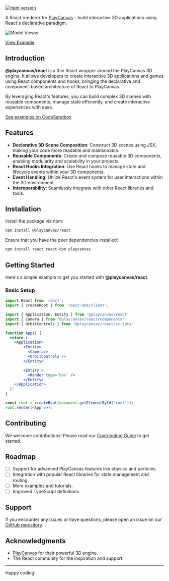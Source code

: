 [![npm version](https://img.shields.io/npm/v/@playcanvas/react.svg)](https://www.npmjs.com/package/@playcanvas/react)

A React renderer for [PlayCanvas](https://github.com/playcanvas/engine) – build interactive 3D applications using React's declarative paradigm.

![Model Viewer](https://github.com/user-attachments/assets/1e85caa8-b61a-4c97-99e5-cb117fc6b338)

[View Example](https://codesandbox.io/p/sandbox/upbeat-wave-d4s6ty?file=%2Fsrc%2FApp.jsx)

## Introduction

**@playcanvas/react** is a thin React wrapper around the PlayCanvas 3D engine. It allows developers to create interactive 3D applications and games using React components and hooks, bringing the declarative and component-based architecture of React to PlayCanvas.

By leveraging React's features, you can build complex 3D scenes with reusable components, manage state efficiently, and create interactive experiences with ease.

[See examples on CodeSandbox](https://codesandbox.io/examples/package/@playcanvas/react)

## Features

- **Declarative 3D Scene Composition**: Construct 3D scenes using JSX, making your code more readable and maintainable.
- **Reusable Components**: Create and compose reusable 3D components, enabling modularity and scalability in your projects.
- **React Hooks Integration**: Use React hooks to manage state and lifecycle events within your 3D components.
- **Event Handling**: Utilize React's event system for user interactions within the 3D environment.
- **Interoperability**: Seamlessly integrate with other React libraries and tools.

## Installation

Install the package via npm:

```bash
npm install @playcanvas/react
```

Ensure that you have the peer dependencies installed:

```bash
npm install react react-dom playcanvas
```

## Getting Started

Here's a simple example to get you started with **@playcanvas/react**.

### Basic Setup

```jsx
import React from 'react';
import { createRoot } from 'react-dom/client';

import { Application, Entity } from '@playcanvas/react'
import { Camera } from "@playcanvas/react/components"
import { OrbitControls } from "@playcanvas/react/scripts"

function App() {
  return (
    <Application>
        <Entity>
          <Camera/>
          <OrbitControls />
        </Entity>

        <Entity >
          <Render type='box' />
        </Entity>
    </Application>
  );
}

const root = createRoot(document.getElementById('root'));
root.render(<App />);
```

## Contributing

We welcome contributions! Please read our [Contributing Guide](https://github.com/playcanvas/engine/blob/main/.github/CONTRIBUTING.md) to get started.

## Roadmap

- [ ] Support for advanced PlayCanvas features like physics and particles.
- [ ] Integration with popular React libraries for state management and routing.
- [ ] More examples and tutorials.
- [ ] Improved TypeScript definitions.

## Support

If you encounter any issues or have questions, please open an issue on our [GitHub repository](https://github.com/playcanvas/playcanvas-react/issues).

## Acknowledgments

- [PlayCanvas](https://playcanvas.com/) for their powerful 3D engine.
- The React community for the inspiration and support.

---

Happy coding!
